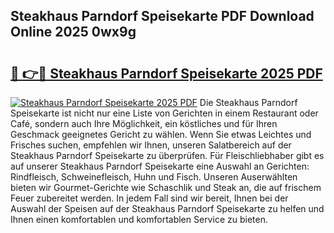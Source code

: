 ## Steakhaus Parndorf Speisekarte PDF Download Online 2025 0wx9g

# <h2><a href="http://gce23a.nevu.top/?p=Steakhaus+Parndorf+Speisekarte">🔗 👉🔴 Steakhaus Parndorf Speisekarte 2025 PDF</a></h2>

[![Steakhaus Parndorf Speisekarte 2025 PDF](https://i.imgur.com/dBaPXMq.png)](http://gce23a.nevu.top/?p=Steakhaus+Parndorf+Speisekarte)
Die Steakhaus Parndorf Speisekarte ist nicht nur eine Liste von Gerichten in einem Restaurant oder Café, sondern auch Ihre Möglichkeit, ein köstliches und für Ihren Geschmack geeignetes Gericht zu wählen. Wenn Sie etwas Leichtes und Frisches suchen, empfehlen wir Ihnen, unseren Salatbereich auf der Steakhaus Parndorf Speisekarte zu überprüfen. Für Fleischliebhaber gibt es auf unserer Steakhaus Parndorf Speisekarte eine Auswahl an Gerichten: Rindfleisch, Schweinefleisch, Huhn und Fisch. Unseren Auserwählten bieten wir Gourmet-Gerichte wie Schaschlik und Steak an, die auf frischem Feuer zubereitet werden. In jedem Fall sind wir bereit, Ihnen bei der Auswahl der Speisen auf der Steakhaus Parndorf Speisekarte zu helfen und Ihnen einen komfortablen und komfortablen Service zu bieten.
